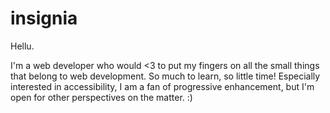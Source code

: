 # insignia

Hellu.

I'm a web developer who would <3 to put my fingers on all the small things that belong to web development. So much to learn, so little time! Especially interested in accessibility, I am a fan of progressive enhancement, but I'm open for other perspectives on the matter. :)
